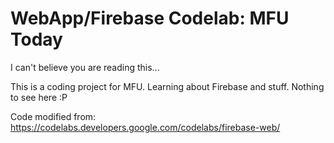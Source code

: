 # WebApp/Firebase Codelab: MFU Today
I can't believe you are reading this... 

This is a coding project for MFU. Learning about Firebase and stuff.  Nothing to see here :P

Code modified from:
 https://codelabs.developers.google.com/codelabs/firebase-web/
